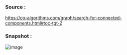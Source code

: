 
### Source :

https://cp-algorithms.com/graph/search-for-connected-components.html#toc-tgt-2


### Snapshot : 


![image](https://user-images.githubusercontent.com/63524824/135169332-95fefe0b-8189-41d8-ab0f-f27065da0616.png)
